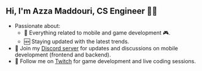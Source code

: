 ## Hi, I'm Azza Maddouri, CS Engineer 👩‍💻

- Passionate about:
  - 📱 Everything related to mobile and game development 🎮.
  - 🆕 Staying updated with the latest trends.
- 📢 Join my [Discord server](https://discord.gg/FGUBgVE9wx) for updates and discussions on mobile development (frontend and backend).
- 🎥 Follow me on [Twitch](https://www.twitch.tv/apalindromestring) for game development and live coding sessions.
